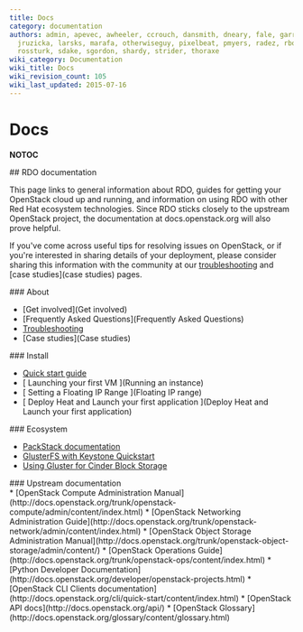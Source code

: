 ```yaml
---
title: Docs
category: documentation
authors: admin, apevec, awheeler, ccrouch, dansmith, dneary, fale, garrett, jlibosva,
  jruzicka, larsks, marafa, otherwiseguy, pixelbeat, pmyers, radez, rbowen, rkukura,
  rossturk, sdake, sgordon, shardy, strider, thoraxe
wiki_category: Documentation
wiki_title: Docs
wiki_revision_count: 105
wiki_last_updated: 2015-07-16
---
```


# Docs

__NOTOC__

<div class="row">
<div class="offset1 span10">
## RDO documentation

This page links to general information about RDO, guides for getting your OpenStack cloud up and running, and information on using RDO with other Red Hat ecosystem technologies. Since RDO sticks closely to the upstream OpenStack project, the documentation at docs.openstack.org will also prove helpful.

If you've come across useful tips for resolving issues on OpenStack, or if you're interested in sharing details of your deployment, please consider sharing this information with the community at our [troubleshooting](troubleshooting) and [case studies](case studies) pages.

</div>
<div class="offset1 span3">
### About

*   [Get involved](Get involved)
*   [Frequently Asked Questions](Frequently Asked Questions)
*   [Troubleshooting](Troubleshooting)
*   [Case studies](Case studies)

</div>
<div class="span4">
### Install

*   [ Quick start guide ](Quickstart)
*   [ Launching your first VM ](Running an instance)
*   [ Setting a Floating IP Range ](Floating IP range)
*   [ Deploy Heat and Launch your first application ](Deploy Heat and Launch your first application)

</div>
<div class="span3">
### Ecosystem

*   [PackStack documentation](https://access.redhat.com/knowledge/docs/en-US/Red_Hat_OpenStack_Preview/2/html/Getting_Started_Guide/part-Deploying_OS_using_PackStack.html)
*   [GlusterFS with Keystone Quickstart](http://www.gluster.org/community/documentation/index.php/GlusterFS_Keystone_Quickstart)
*   [Using Gluster for Cinder Block Storage](http://www.gluster.org/community/documentation/index.php/GlusterFS_Cinder)

</div>
<div class="offset1 span10">
### Upstream documentation

<div class="column-split">
*   [OpenStack Compute Administration Manual](http://docs.openstack.org/trunk/openstack-compute/admin/content/index.html)
*   [OpenStack Networking Administration Guide](http://docs.openstack.org/trunk/openstack-network/admin/content/index.html)
*   [OpenStack Object Storage Administration Manual](http://docs.openstack.org/trunk/openstack-object-storage/admin/content/)
*   [OpenStack Operations Guide](http://docs.openstack.org/trunk/openstack-ops/content/index.html)
*   [Python Developer Documentation](http://docs.openstack.org/developer/openstack-projects.html)
*   [OpenStack CLI Clients documentation](http://docs.openstack.org/cli/quick-start/content/index.html)
*   [OpenStack API docs](http://docs.openstack.org/api/)
*   [OpenStack Glossary](http://docs.openstack.org/glossary/content/glossary.html)

</div>
</div>
</div>
<Category:Documentation>
